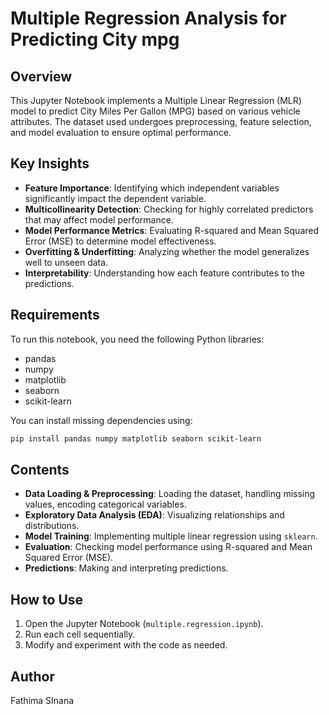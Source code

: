 # Multiple Regression Analysis for Predicting City mpg

## Overview
This Jupyter Notebook implements a Multiple Linear Regression (MLR) model to predict City Miles Per Gallon (MPG) based on various vehicle attributes. The dataset used undergoes preprocessing, feature selection, and model evaluation to ensure optimal performance.
## Key Insights
- **Feature Importance**: Identifying which independent variables significantly impact the dependent variable.
- **Multicollinearity Detection**: Checking for highly correlated predictors that may affect model performance.
- **Model Performance Metrics**: Evaluating R-squared and Mean Squared Error (MSE) to determine model effectiveness.
- **Overfitting & Underfitting**: Analyzing whether the model generalizes well to unseen data.
- **Interpretability**: Understanding how each feature contributes to the predictions.

## Requirements
To run this notebook, you need the following Python libraries:
- pandas
- numpy
- matplotlib
- seaborn
- scikit-learn

You can install missing dependencies using:
```bash
pip install pandas numpy matplotlib seaborn scikit-learn
```

## Contents
- **Data Loading & Preprocessing**: Loading the dataset, handling missing values, encoding categorical variables.
- **Exploratory Data Analysis (EDA)**: Visualizing relationships and distributions.
- **Model Training**: Implementing multiple linear regression using `sklearn`.
- **Evaluation**: Checking model performance using R-squared and Mean Squared Error (MSE).
- **Predictions**: Making and interpreting predictions.

## How to Use
1. Open the Jupyter Notebook (`multiple.regression.ipynb`).
2. Run each cell sequentially.
3. Modify and experiment with the code as needed.

## Author
Fathima SInana

